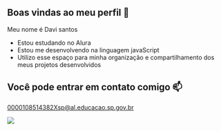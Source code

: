 ## Boas vindas ao meu perfil 💙

Meu nome é Davi santos

- Estou estudando no Alura
- Estou me desenvolvendo na linguagem javaScript
- Utilizo esse espaço para minha organização e compartilhamento dos meus projetos desenvolvidos

## Você pode entrar em contato comigo 📫

0000108514382Xsp@al.educacao.sp.gov.br

![](https://media1.tenor.com/m/E5EeEP6FC4QAAAAd/crying-cry.gif)
